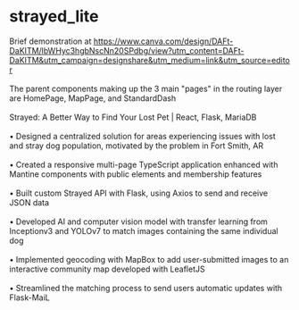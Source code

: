 # strayed_lite

Brief demonstration at https://www.canva.com/design/DAFt-DaKITM/lbWHyc3hgbNscNn20SPdbg/view?utm_content=DAFt-DaKITM&utm_campaign=designshare&utm_medium=link&utm_source=editor
 <br></br>
 The parent components making up the 3 main "pages" in the routing layer are HomePage, MapPage, and StandardDash<br></br>
 Strayed: A Better Way to Find Your Lost Pet | React, Flask, MariaDB
 <br></br>
 • Designed a centralized solution for areas experiencing issues with lost and stray dog population, motivated by the
 problem in Fort Smith, AR<br></br>
 • Created a responsive multi-page TypeScript application enhanced with Mantine components with public elements
 and membership features<br></br>
 • Built custom Strayed API with Flask, using Axios to send and receive JSON data<br></br>
 • Developed AI and computer vision model with transfer learning from Inceptionv3 and YOLOv7 to match images
 containing the same individual dog<br></br>
 • Implemented geocoding with MapBox to add user-submitted images to an interactive community map developed
 with LeafletJS<br></br>
 • Streamlined the matching process to send users automatic updates with Flask-MaiL
